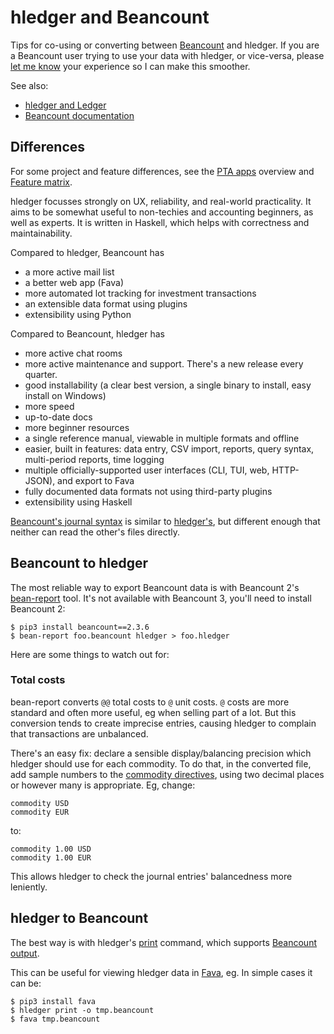# hledger and Beancount

<div class=pagetoc>

<!-- toc -->
</div>

Tips for co-using or converting between [Beancount](https://beancount.github.io) and hledger.
If you are a Beancount user trying to use your data with hledger, or vice-versa,
please [let me know](support.md) your experience so I can make this smoother.

See also:
- [hledger and Ledger](ledger.md)
- [Beancount documentation](https://beancount.github.io/docs)

## Differences

For some project and feature differences,
see the [PTA apps](https://plaintextaccounting.org/#pta-apps) overview
and [Feature matrix](https://plaintextaccounting.org/#feature-matrix).

hledger focusses strongly on UX, reliability, and real-world practicality.
It aims to be somewhat useful to non-techies and accounting beginners, as well as experts.
It is written in Haskell, which helps with correctness and maintainability.

Compared to hledger, Beancount has

- a more active mail list
- a better web app (Fava)
- more automated lot tracking for investment transactions
- an extensible data format using plugins
- extensibility using Python

Compared to Beancount, hledger has

- more active chat rooms
- more active maintenance and support. There's a new release every quarter.
- good installability (a clear best version, a single binary to install, easy install on Windows)
- more speed
- up-to-date docs
- more beginner resources
- a single reference manual, viewable in multiple formats and offline
- easier, built in features: data entry, CSV import, reports, query syntax, multi-period reports, time logging
- multiple officially-supported user interfaces (CLI, TUI, web, HTTP-JSON), and export to Fava
- fully documented data formats not using third-party plugins
- extensibility using Haskell

[Beancount's journal syntax](https://beancount.github.io/docs/beancount_language_syntax.html) is similar to 
[hledger's](hledger.md#journal),
but different enough that neither can read the other's files directly.


## Beancount to hledger

The most reliable way to export Beancount data is with 
Beancount 2's [bean-report](https://beancount.github.io/docs/running_beancount_and_generating_reports.html#bean-report) tool.
It's not available with Beancount 3, you'll need to install Beancount 2:
```
$ pip3 install beancount==2.3.6
$ bean-report foo.beancount hledger > foo.hledger
```

Here are some things to watch out for:

### Total costs

bean-report converts `@@` total costs to `@` unit costs.
`@` costs are more standard and often more useful, eg when selling part of a lot.
But this conversion tends to create imprecise entries, causing hledger to complain that transactions are unbalanced.

There's an easy fix: declare a sensible display/balancing precision which hledger should use for each commodity.
To do that, in the converted file, add sample numbers to the [commodity directives](https://hledger.org/hledger.html#commodity-directive),
using two decimal places or however many is appropriate. Eg, change:
```journal
commodity USD
commodity EUR
```
to:
```journal
commodity 1.00 USD
commodity 1.00 EUR
```
This allows hledger to check the journal entries' balancedness more leniently.

## hledger to Beancount

The best way is with hledger's [print](hledger.md#print) command, which supports [Beancount output](hledger.md#beancount-output).

This can be useful for viewing hledger data in [Fava](https://beancount.github.io/fava/), eg.
In simple cases it can be:
```
$ pip3 install fava
$ hledger print -o tmp.beancount
$ fava tmp.beancount
```

